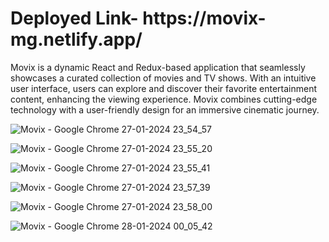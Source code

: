 <h1>Deployed Link-  https://movix-mg.netlify.app/</h1>

Movix is a dynamic React and Redux-based application that seamlessly showcases a curated collection of movies and TV shows. With an intuitive user interface, users can explore and discover their favorite entertainment content, enhancing the viewing experience. Movix combines cutting-edge technology with a user-friendly design for an immersive cinematic journey.

![Movix - Google Chrome 27-01-2024 23_54_57](https://github.com/mtg718/MoviX/assets/135738292/be16d355-6cc4-4b46-866e-2795a2d4f333)

![Movix - Google Chrome 27-01-2024 23_55_20](https://github.com/mtg718/MoviX/assets/135738292/8c9e18c1-3e27-4f77-9bf8-383ae9408d12)

![Movix - Google Chrome 27-01-2024 23_55_41](https://github.com/mtg718/MoviX/assets/135738292/1c68de82-cd4a-4fb4-9f7b-db97b8ad71c6)

![Movix - Google Chrome 27-01-2024 23_57_39](https://github.com/mtg718/MoviX/assets/135738292/0a76bbc0-2f8e-41e5-835f-fbec93b09ef5)

![Movix - Google Chrome 27-01-2024 23_58_00](https://github.com/mtg718/MoviX/assets/135738292/5bad7a2a-c3c4-48ea-be00-6341efc93672)

![Movix - Google Chrome 28-01-2024 00_05_42](https://github.com/mtg718/MoviX/assets/135738292/7ff35fa9-2ede-447d-ac26-340ed3f30e02)

